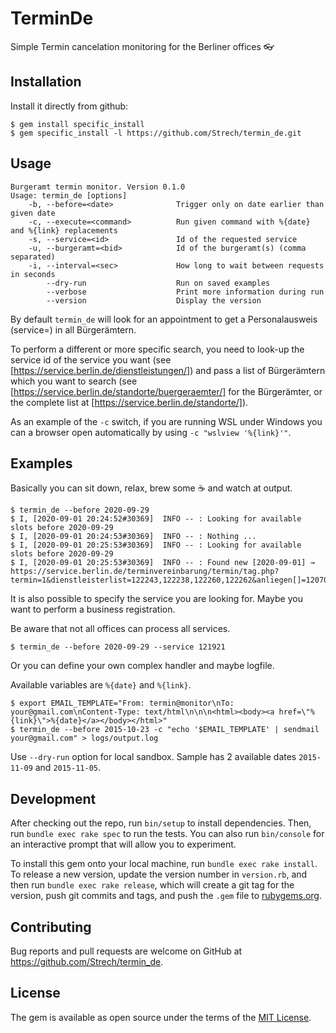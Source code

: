 # TerminDe

Simple Termin cancelation monitoring for the Berliner offices :eyeglasses:

## Installation

Install it directly from github:

    $ gem install specific_install
    $ gem specific_install -l https://github.com/Strech/termin_de.git

## Usage

```
Burgeramt termin monitor. Version 0.1.0
Usage: termin_de [options]
    -b, --before=<date>              Trigger only on date earlier than given date
    -c, --execute=<command>          Run given command with %{date} and %{link} replacements
    -s, --service=<id>               Id of the requested service
    -u, --burgeramt=<bid>            Id of the burgeramt(s) (comma separated)
    -i, --interval=<sec>             How long to wait between requests in seconds
        --dry-run                    Run on saved examples
        --verbose                    Print more information during run
        --version                    Display the version
```

By default `termin_de` will look for an appointment to get a Personalausweis (service=) in all Bürgerämtern.

To perform a different or more specific search, you need to look-up the service id of the service you want (see [https://service.berlin.de/dienstleistungen/]) and pass a list of Bürgerämtern which you want to search (see [https://service.berlin.de/standorte/buergeraemter/] for the Bürgerämter, or the complete list at [https://service.berlin.de/standorte/]).

As an example of the `-c` switch, if you are running WSL under Windows you can a browser open automatically by using `-c "wslview '%{link}'"`.

## Examples

Basically you can sit down, relax, brew some :coffee: and watch at output.

    $ termin_de --before 2020-09-29
    $ I, [2020-09-01 20:24:52#30369]  INFO -- : Looking for available slots before 2020-09-29
    $ I, [2020-09-01 20:24:53#30369]  INFO -- : Nothing ...
    $ I, [2020-09-01 20:25:53#30369]  INFO -- : Looking for available slots before 2020-09-29
    $ I, [2020-09-01 20:25:53#30369]  INFO -- : Found new [2020-09-01] → https://service.berlin.de/terminvereinbarung/termin/tag.php?termin=1&dienstleisterlist=122243,122238,122260,122262&anliegen[]=120703&herkunft=http%3A%2F%2Fservice.berlin.de%2Fdienstleistung%2F120703%2F

It is also possible to specify the service you are looking for. Maybe you want to perform a business registration.

Be aware that not all offices can process all services.

    $ termin_de --before 2020-09-29 --service 121921

Or you can define your own complex handler and maybe logfile.

Available variables are `%{date}` and `%{link}`.

    $ export EMAIL_TEMPLATE="From: termin@monitor\nTo: your@gmail.com\nContent-Type: text/html\n\n\n<html><body><a href=\"%{link}\">%{date}</a></body></html>"
    $ termin_de --before 2015-10-23 -c "echo '$EMAIL_TEMPLATE' | sendmail your@gmail.com" > logs/output.log

Use `--dry-run` option for local sandbox. Sample has 2 available dates `2015-11-09` and `2015-11-05`.

## Development

After checking out the repo, run `bin/setup` to install dependencies. Then, run `bundle exec rake spec` to run the tests. You can also run `bin/console` for an interactive prompt that will allow you to experiment.

To install this gem onto your local machine, run `bundle exec rake install`. To release a new version, update the version number in `version.rb`, and then run `bundle exec rake release`, which will create a git tag for the version, push git commits and tags, and push the `.gem` file to [rubygems.org](https://rubygems.org).

## Contributing

Bug reports and pull requests are welcome on GitHub at https://github.com/Strech/termin_de.

## License

The gem is available as open source under the terms of the [MIT License](http://opensource.org/licenses/MIT).
